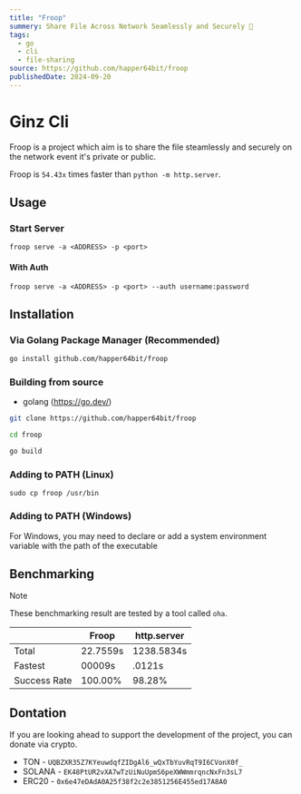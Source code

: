 ```yaml
---
title: "Froop"
summery: Share File Across Network Seamlessly and Securely 🚀
tags:
  - go
  - cli
  - file-sharing
source: https://github.com/happer64bit/froop
publishedDate: 2024-09-20
---
```


# Ginz Cli

Froop is a project which aim is to share the file steamlessly and securely on the network event it's private or public.

Froop is `54.43x` times faster than `python -m http.server`.

## Usage

### Start Server

```
froop serve -a <ADDRESS> -p <port>
```

#### With Auth

```
froop serve -a <ADDRESS> -p <port> --auth username:password
```

## Installation

### Via Golang Package Manager (Recommended)

```sh
go install github.com/happer64bit/froop
```

### Building from source

- golang (https://go.dev/)

```sh
git clone https://github.com/happer64bit/froop

cd froop

go build
```

### Adding to PATH (Linux)

```
sudo cp froop /usr/bin
```

### Adding to PATH (Windows)

For Windows, you may need to declare or add a system environment variable with the path of the executable

## Benchmarking

> [!NOTE]
> These benchmarking result are tested by a tool called `oha`.

|  | Froop | http.server |
|---|---|---|
| Total | 22.7559s |1238.5834s |
| Fastest | 00009s | .0121s |
| Success Rate | 100.00% | 98.28% |

## Dontation

If you are looking ahead to support the development of the project, you can donate via crypto.

* TON - `UQBZXR35Z7KYeuwdqfZIDgAl6_wQxTbYuvRqT9I6CVonX0f_`
* SOLANA - `EK48PtUR2vXA7wTzUiNuUpmS6peXWWmmrqncNxFn3sL7`
* ERC20 - `0x6e47eDAdA0A25f38f2c2e3851256E455ed17A8A0`
